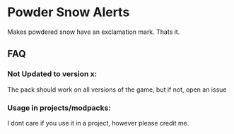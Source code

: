# Powder Snow Alerts
Makes powdered snow have an exclamation mark.
Thats it.
 
## FAQ
### Not Updated to version x:
The pack should work on all versions of the game, but if not, open an issue


### Usage in projects/modpacks:
I dont care if you use it in a project, however please credit me.
